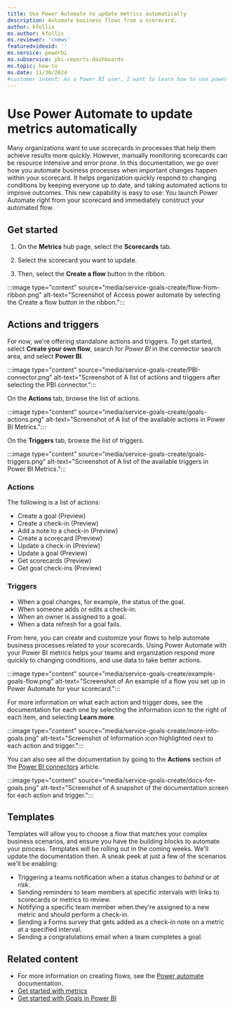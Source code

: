 ```yaml
---
title: Use Power Automate to update metrics automatically
description: Automate business flows from a scorecard.
author: kfollis
ms.author: kfollis
ms.reviewer: 'cnews'
featuredvideoid: ''
ms.service: powerbi
ms.subservice: pbi-reports-dashboards
ms.topic: how-to
ms.date: 11/30/2024
#customer intent: As a Power BI user, I want to learn how to use power automate to automatically update my metrics.
---
```

# Use Power Automate to update metrics automatically

Many organizations want to use scorecards in processes that help them achieve results more quickly. However, manually monitoring scorecards can be resource intensive and error prone. In this documentation, we go over how you automate business processes when important changes happen within your scorecard. It helps organization quickly respond to changing conditions by keeping everyone up to date, and taking automated actions to improve outcomes. This new capability is easy to use: You launch Power Automate right from your scorecard and immediately construct your automated flow.

## Get started

1. On the **Metrics** hub page, select the **Scorecards** tab.

1. Select the scorecard you want to update.

1. Then, select the **Create a flow** button in the ribbon.

:::image type="content" source="media/service-goals-create/flow-from-ribbon.png" alt-text="Screenshot of Access power automate by selecting the Create a flow button in the ribbon.":::

## Actions and triggers

For now, we're offering standalone actions and triggers. To get started, select **Create your own flow**, search for *Power BI* in the connector search area, and select **Power BI**.

:::image type="content" source="media/service-goals-create/PBI-connector.png" alt-text="Screenshot of A list of actions and triggers after selecting the PBI connector.":::

On the **Actions** tab, browse the list of actions.

:::image type="content" source="media/service-goals-create/goals-actions.png" alt-text="Screenshot of A list of the available actions in Power BI Metrics.":::

On the **Triggers** tab, browse the list of triggers.

:::image type="content" source="media/service-goals-create/goals-triggers.png" alt-text="Screenshot of A list of the available triggers in Power BI Metrics.":::

### Actions

The following is a list of actions:

- Create a goal (Preview)
- Create a check-in (Preview)
- Add a note to a check-in (Preview)
- Create a scorecard (Preview)
- Update a check-in (Preview)
- Update a goal (Preview)
- Get scorecards (Preview)
- Get goal check-ins (Preview)

### Triggers

- When a goal changes, for example, the status of the goal.
- When someone adds or edits a check-in.
- When an owner is assigned to a goal.
- When a data refresh for a goal fails.

From here, you can create and customize your flows to help automate business processes related to your scorecards. Using Power Automate with your Power BI metrics helps your teams and organization respond more quickly to changing conditions, and use data to take better actions.

 :::image type="content" source="media/service-goals-create/example-goals-flow.png" alt-text="Screenshot of An example of a flow you set up in Power Automate for your scorecard.":::

For more information on what each action and trigger does, see the documentation for each one by selecting the information icon to the right of each item, and selecting **Learn more**.

:::image type="content" source="media/service-goals-create/more-info-goals.png" alt-text="Screenshot of Information icon highlighted next to each action and trigger.":::

You can also see all the documentation by going to the **Actions** section of the [Power BI connectors](/connectors/powerbi/#actions) article.

:::image type="content" source="media/service-goals-create/docs-for-goals.png" alt-text="Screenshot of A snapshot of the documentation screen for each action and trigger.":::

## Templates

Templates will allow you to choose a flow that matches your complex business scenarios, and ensure you have the building blocks to automate your process. Templates will be rolling out in the coming weeks. We'll update the documentation then. A sneak peek at just a few of the scenarios we'll be enabling:  
  
- Triggering a teams notification when a status changes to *behind* or *at risk*.  
- Sending reminders to team members at specific intervals with links to scorecards or metrics to review.
- Notifying a specific team member when they're assigned to a new metric and should perform a check-in.
- Sending a Forms survey that gets added as a check-in note on a metric at a specified interval.
- Sending a congratulations email when a team completes a goal.

## Related content

- For more information on creating flows, see the [Power automate](/power-automate/getting-started) documentation.
- [Get started with metrics](get-started-metrics.md)
- [Get started with Goals in Power BI](service-goals-introduction.md)
